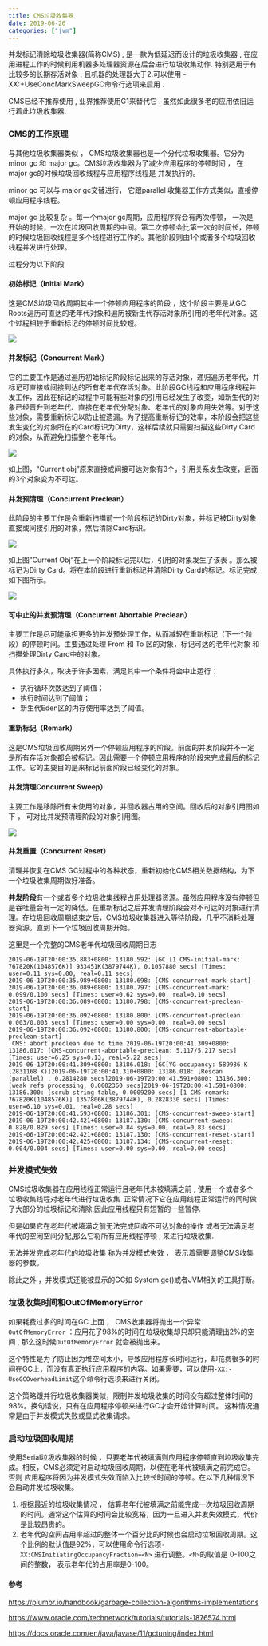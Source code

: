 ```yaml
---
title: CMS垃圾收集器
date: 2019-06-26
categories: ["jvm"]
---
```


 并发标记清除垃圾收集器(简称CMS) , 是一款为低延迟而设计的垃圾收集器 , 在应用进程工作的时候利用机器多处理器资源在后台进行垃圾收集动作. 特别适用于有比较多的长期存活对象 , 且机器的处理器大于2.可以使用 -XX:+UseConcMarkSweepGC命令行选项来启用 .

CMS已经不推荐使用 , 业界推荐使用G1来替代它 . 虽然如此很多老的应用依旧运行着此垃圾收集器.

<!--more-->

### CMS的工作原理

与其他垃圾收集器类似 ， CMS垃圾收集器也是一个分代垃圾收集器。它分为 minor gc 和 major gc。CMS垃圾收集器为了减少应用程序的停顿时间 ， 在major gc的时候垃圾回收线程与应用程序线程是 并发执行的。

minor  gc 可以与 major gc交替进行， 它跟parallel 收集器工作方式类似，直接停顿应用程序线程。

major gc 比较复杂 。每一个major gc周期，应用程序将会有两次停顿， 一次是开始的时候，一次在垃圾回收周期的中间。第二次停顿会比第一次的时间长，停顿的时候垃圾回收线程是多个线程进行工作的。其他阶段则由1个或者多个垃圾回收线程并发进行处理。

过程分为以下阶段

#### 初始标记（Initial Mark）

这是CMS垃圾回收周期其中一个停顿应用程序的阶段 ，这个阶段主要是从GC Roots遍历可直达的老年代对象和遍历被新生代存活对象所引用的老年代对象。这个过程相较于重新标记的停顿时间比较短。

![](initial_mark.png)



#### 并发标记（Concurrent Mark）

它的主要工作是通过遍历初始标记阶段标记出来的存活对象，递归遍历老年代，并标记可直接或间接到达的所有老年代存活对象。此阶段GC线程和应用程序线程并发工作，因此在标记的过程中可能有些对象的引用已经发生了改变，如新生代的对象已经晋升到老年代、直接在老年代分配对象、老年代的对象应用失效等。对于这些对象，需要重新标记以防止被遗漏。为了提高重新标记的效率，本阶段会把这些发生变化的对象所在的Card标识为Dirty，这样后续就只需要扫描这些Dirty Card的对象，从而避免扫描整个老年代。

![](concurrent_mark.png)

如上图，“Current obj”原来直接或间接可达对象有3个，引用关系发生改变，后面的3个对象变为不可达。

#### 并发预清理（Concurrent Preclean）

此阶段的主要工作是会重新扫描前一个阶段标记的Dirty对象，并标记被Dirty对象直接或间接引用的对象，然后清除Card标识。

![](preclean_dirty_card.png)

如上图”Current Obj“在上一个阶段标记完以后，引用的对象发生了该表 。那么被标记为Dirty Card。将在本阶段进行重新标记并清除Dirty Card的标记。标记完成如下图所示。

![](preclean_card.png)

#### 可中止的并发预清理（Concurrent Abortable Preclean）

主要工作是尽可能承担更多的并发预处理工作，从而减轻在重新标记（下一个阶段）的停顿时间。主要通过处理 From 和 To 区的对象，标记可达的老年代对象 和 扫描处理Dirty Card中的对象。

具体执行多久，取决于许多因素，满足其中一个条件将会中止运行：

- 执行循环次数达到了阈值；
- 执行时间达到了阈值；
- 新生代Eden区的内存使用率达到了阈值。

#### 重新标记（Remark）

这是CMS垃圾回收周期另外一个停顿应用程序的阶段。前面的并发阶段并不一定是所有存活对象都会被标记。因此需要一个停顿应用程序的阶段来完成最后的标记工作。它的主要目的是来标记前面阶段已经变化的对象。

####  并发清理Concurrent Sweep）

主要工作是移除所有未使用的对象，并回收器占用的空间。回收后的对象引用图如下 ， 可对比并发预清理阶段的对象引用图。

![](concurrent_sweep.png)

#### 并发重置（Concurrent Reset）

清理并恢复在CMS GC过程中的各种状态，重新初始化CMS相关数据结构，为下一个垃圾收集周期做好准备。



**并发阶段**有一个或者多个垃圾收集线程占用处理器资源。虽然应用程序没有停顿但是吞吐量会有一定的降低。在重新标记之后并发清理阶段会对不可达的对象进行清理。在垃圾回收周期结束之后，CMS垃圾收集器进入等待阶段，几乎不消耗处理器资源。直到下一个垃圾回收周期开始。



这里是一个完整的CMS老年代垃圾回收周期日志

```
2019-06-19T20:00:35.883+0800: 13180.592: [GC [1 CMS-initial-mark: 767820K(1048576K)] 933451K(3879744K), 0.1057880 secs] [Times: user=0.11 sys=0.00, real=0.11 secs]
2019-06-19T20:00:35.989+0800: 13180.698: [CMS-concurrent-mark-start]
2019-06-19T20:00:36.089+0800: 13180.797: [CMS-concurrent-mark: 0.099/0.100 secs] [Times: user=0.62 sys=0.00, real=0.10 secs]
2019-06-19T20:00:36.089+0800: 13180.798: [CMS-concurrent-preclean-start]
2019-06-19T20:00:36.092+0800: 13180.800: [CMS-concurrent-preclean: 0.003/0.003 secs] [Times: user=0.00 sys=0.00, real=0.00 secs]
2019-06-19T20:00:36.092+0800: 13180.800: [CMS-concurrent-abortable-preclean-start]
 CMS: abort preclean due to time 2019-06-19T20:00:41.309+0800: 13186.017: [CMS-concurrent-abortable-preclean: 5.117/5.217 secs] [Times: user=6.25 sys=0.13, real=5.22 secs]
2019-06-19T20:00:41.309+0800: 13186.018: [GC[YG occupancy: 589986 K (2831168 K)]2019-06-19T20:00:41.310+0800: 13186.018: [Rescan (parallel) , 0.2814280 secs]2019-06-19T20:00:41.591+0800: 13186.300: [weak refs processing, 0.0002360 secs]2019-06-19T20:00:41.591+0800: 13186.300: [scrub string table, 0.0009200 secs] [1 CMS-remark: 767820K(1048576K)] 1357806K(3879744K), 0.2828330 secs] [Times: user=6.10 sys=0.01, real=0.28 secs]
2019-06-19T20:00:41.593+0800: 13186.301: [CMS-concurrent-sweep-start]
2019-06-19T20:00:42.421+0800: 13187.130: [CMS-concurrent-sweep: 0.828/0.829 secs] [Times: user=0.84 sys=0.00, real=0.83 secs]
2019-06-19T20:00:42.421+0800: 13187.130: [CMS-concurrent-reset-start]
2019-06-19T20:00:42.425+0800: 13187.134: [CMS-concurrent-reset: 0.004/0.004 secs] [Times: user=0.00 sys=0.00, real=0.00 secs]
```

### 并发模式失效

CMS垃圾收集器在应用线程正常运行且老年代未被填满之前 , 使用一个或者多个垃圾收集线程对老年代进行垃圾收集.  正常情况下它在应用线程正常运行的同时做了大部分的垃圾标记和清除,因此应用线程只有短暂的一些暂停.

但是如果它在老年代被填满之前无法完成回收不可达对象的操作 或者无法满足老年代的空闲空间分配,那么它将所有应用线程停顿 , 来进行垃圾收集.

无法并发完成老年代的垃圾收集 称为并发模式失效 ， 表示着需要调整CMS收集器的参数。

除此之外 ，并发模式还能被显示的GC如 System.gc()或者JVM相关的工具打断。

### 垃圾收集时间和OutOfMemoryError

如果耗费过多的时间在GC 上面 ， CMS收集器将抛出一个异常 `OutOfMemoryError` ：应用花了98%的时间在垃圾收集却只却只能清理出2%的空间 , 那么这时候`OutOfMemoryError` 就会被抛出来。

这个特性是为了防止因为堆空间太小，导致应用程序长时间运行，却花费很多的时间在GC上，而没有真正执行应用程序的内容。如果需要，可以使用`-XX:-UseGCOverheadLimit`这个命令行选项来进行关闭。

这个策略跟并行垃圾收集器类似，限制并发垃圾收集的时间没有超过整体时间的98%。换句话说，只有在应用程序停顿来进行GC才会开始计算时间。 这种情况通常是由于并发模式失败或显式收集请求。

### 启动垃圾回收周期

使用Serial垃圾收集器的时候 ，只要老年代被填满则应用程序停顿直到垃圾收集完成。相反，CMS必须定时启动垃圾回收周期，以便在老年代被填满之前完成它。否则 应用程序将因为并发模式失效而陷入比较长时间的停顿。在以下几种情况下会启动并发垃圾收集。

1. 根据最近的垃圾收集情况 ， 估算老年代被填满之前能完成一次垃圾回收周期的时间。通常这个估算的时间会比较宽裕，因为一旦进入并发失效模式，代价是比较昂贵的。
2. 老年代的空间占用率超过的整体一个百分比的时候也会启动垃圾回收周期。这个比例的默认值是92%，可以使用命令行选项`-XX:CMSInitiatingOccupancyFraction=<N>` 进行调整。`<N>`的取值是 0-100之间的整数， 表示老年代的占用率是0-100。



#### 参考

https://plumbr.io/handbook/garbage-collection-algorithms-implementations

https://www.oracle.com/technetwork/tutorials/tutorials-1876574.html

https://docs.oracle.com/en/java/javase/11/gctuning/index.html
